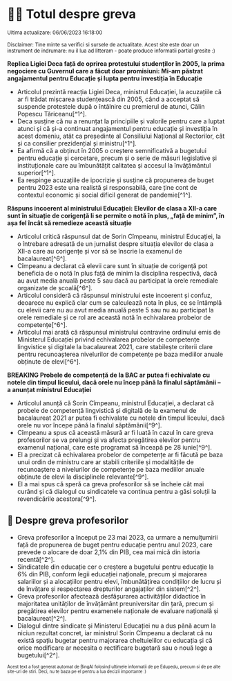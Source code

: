 # 👩‍🏫 Totul despre greva
<sub>Ultima actualizare: 06/06/2023 16:18:00</sub>

<sub>Disclaimer: Tine minte sa verifici si sursele de actualitate. Acest site este doar un instrument de indrumare: nu il lua ad litteram - poate produce informatii partial gresite :)</sub>

**Replica Ligiei Deca față de oprirea protestului studenților în 2005, la prima negociere cu Guvernul care a făcut doar promisiuni: Mi-am păstrat angajamentul pentru Educație și lupta pentru investiția în Educație**

- Articolul prezintă reacția Ligiei Deca, ministrul Educației, la acuzațiile că ar fi trădat mișcarea studențească din 2005, când a acceptat să suspende protestele după o întâlnire cu premierul de atunci, Călin Popescu Tăriceanu[^1^].
- Deca susține că nu a renunțat la principiile și valorile pentru care a luptat atunci și că și-a continuat angajamentul pentru educație și investiția în acest domeniu, atât ca președinte al Consiliului Național al Rectorilor, cât și ca consilier prezidențial și ministru[^1^].
- Ea afirmă că a obținut în 2005 o creștere semnificativă a bugetului pentru educație și cercetare, precum și o serie de măsuri legislative și instituționale care au îmbunătățit calitatea și accesul la învățământul superior[^1^].
- Ea respinge acuzațiile de ipocrizie și susține că propunerea de buget pentru 2023 este una realistă și responsabilă, care ține cont de contextul economic și social dificil generat de pandemie[^1^].

**Răspuns incoerent al ministrului Educației: Elevilor de clasa a XII-a care sunt în situație de corigență li se permite o notă în plus, „față de minim”, în așa fel încât să remedieze această situație**

- Articolul critică răspunsul dat de Sorin Cîmpeanu, ministrul Educației, la o întrebare adresată de un jurnalist despre situația elevilor de clasa a XII-a care au corigențe și vor să se înscrie la examenul de bacalaureat[^6^].
- Cîmpeanu a declarat că elevii care sunt în situație de corigență pot beneficia de o notă în plus față de minim la disciplina respectivă, dacă au avut media anuală peste 5 sau dacă au participat la orele remediale organizate de școală[^6^].
- Articolul consideră că răspunsul ministrului este incoerent și confuz, deoarece nu explică clar cum se calculează nota în plus, ce se întâmplă cu elevii care nu au avut media anuală peste 5 sau nu au participat la orele remediale și ce rol are această notă în echivalarea probelor de competențe[^6^].
- Articolul mai arată că răspunsul ministrului contravine ordinului emis de Ministerul Educației privind echivalarea probelor de competențe lingvistice și digitale la bacalaureat 2021, care stabilește criterii clare pentru recunoașterea nivelurilor de competențe pe baza mediilor anuale obținute de elevi[^6^].

**BREAKING Probele de competență de la BAC ar putea fi echivalate cu notele din timpul liceului, dacă orele nu încep până la finalul săptămânii – a anunțat ministrul Educației**

- Articolul anunță că Sorin Cîmpeanu, ministrul Educației, a declarat că probele de competență lingvistică și digitală de la examenul de bacalaureat 2021 ar putea fi echivalate cu notele din timpul liceului, dacă orele nu vor începe până la finalul săptămânii[^9^].
- Cîmpeanu a spus că această măsură ar fi luată în cazul în care greva profesorilor se va prelungi și va afecta pregătirea elevilor pentru examenul național, care este programat să înceapă pe 28 iunie[^9^].
- El a precizat că echivalarea probelor de competențe ar fi făcută pe baza unui ordin de ministru care ar stabili criteriile și modalitățile de recunoaștere a nivelurilor de competențe pe baza mediilor anuale obținute de elevi la disciplinele relevante[^9^].
- El a mai spus că speră ca greva profesorilor să se încheie cât mai curând și că dialogul cu sindicatele va continua pentru a găsi soluții la revendicările acestora[^9^].

## 🏫 Despre greva profesorilor

- Greva profesorilor a început pe 23 mai 2023, ca urmare a nemulțumirii față de propunerea de buget pentru educație pentru anul 2023, care prevede o alocare de doar 2,1% din PIB, cea mai mică din istoria recentă[^2^].
- Sindicatele din educație cer o creștere a bugetului pentru educație la 6% din PIB, conform legii educației naționale, precum și majorarea salariilor și a alocațiilor pentru elevi, îmbunătățirea condițiilor de lucru și de învățare și respectarea drepturilor angajaților din sistem[^2^].
- Greva profesorilor afectează desfășurarea activităților didactice în majoritatea unităților de învățământ preuniversitar din țară, precum și pregătirea elevilor pentru examenele naționale de evaluare națională și bacalaureat[^2^].
- Dialogul dintre sindicate și Ministerul Educației nu a dus până acum la niciun rezultat concret, iar ministrul Sorin Cîmpeanu a declarat că nu există spațiu bugetar pentru majorarea cheltuielilor cu educația și că orice modificare ar necesita o rectificare bugetară sau o nouă lege a bugetului[^2^].


<sub><sub>Acest text a fost generat automat de BingAI folosind ultimele informatii de pe Edupedu, precum si de pe alte site-uri de stiri. Deci, nu te baza pe el pentru a lua decizii importante :)</sub></sub>